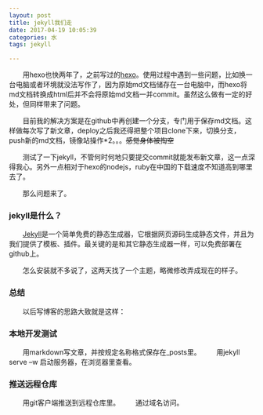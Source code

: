 ```yaml
---
layout: post
title: jekyll我们走
date: 2017-04-19 10:05:39
categories: 水
tags: jekyll

---
```


　　用hexo也快两年了，之前写过的[hexo](http://ixjx.github.io/blog/2015-06-22/hexo/)。使用过程中遇到一些问题，比如换一台电脑或者环境就没法写作了，因为原始md文档储存在一台电脑中，而hexo将md文档转换成html后并不会将原始md文档一并commit。虽然这么做有一定的好处，但同样带来了问题。

　　目前我的解决方案是在github中再创建一个分支，专门用于保存md文档。这样做每次写了新文章，deploy之后我还得把整个项目clone下来，切换分支，push新的md文档，镜像站操作*2。。。~~感觉身体被掏空~~

　　测试了一下jekyll，不管何时何地只要提交commit就能发布新文章，这一点深得我心。另外一点相对于hexo的nodejs，ruby在中国的下载速度不知道高到哪里去了。

　　那么问题来了。

### **jekyll**是什么？

　　[Jekyll](http://jekyllrb.com/)是一个简单免费的静态生成器，它根据网页源码生成静态文件，并且为我们提供了模板、插件。最关键的是和其它静态生成器一样，可以免费部署在github上。

　　怎么安装就不多说了，这两天找了一个主题，略微修改弄成现在的样子。

### **总结**

　　以后写博客的思路大致就是这样：

### 本地开发测试

　　用markdown写文章，并按规定名称格式保存在_posts里。
　　用jekyll serve –w 启动服务器，在浏览器里查看。

### 推送远程仓库

　　用git客户端推送到远程仓库里。
　　通过域名访问。
